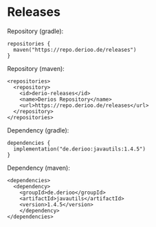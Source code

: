 # Releases

  Repository (gradle):
  ```
  repositories {
    maven("https://repo.derioo.de/releases")
  }
  ```
  Repository (maven):
  ```
  <repositories>
    <repository>
      <id>derio-releases</id>
      <name>Derios Repository</name>
      <url>https://repo.derioo.de/releases</url>
    </repository>
  </repositories>
  ```
  
  Dependency (gradle):
  ```
  dependencies {
    implementation("de.derioo:javautils:1.4.5")
  }
  ```
  Dependency (maven):
  ```
  <dependencies>
    <dependency>
      <groupId>de.derioo</groupId>
      <artifactId>javautils</artifactId>
      <version>1.4.5</version>
      </dependency>
  </dependencies>
  ```
